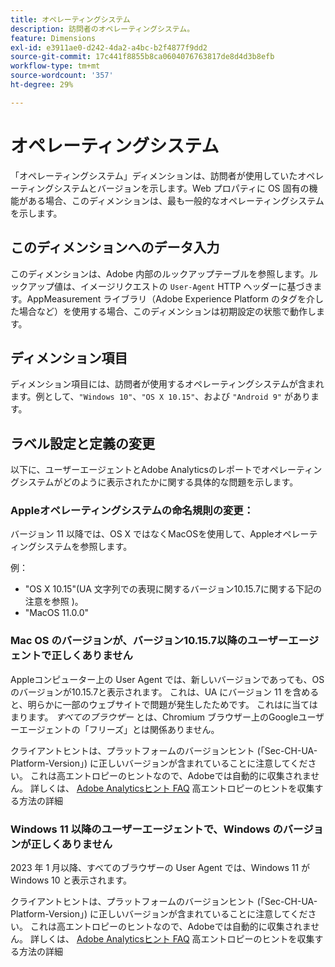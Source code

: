 ```yaml
---
title: オペレーティングシステム
description: 訪問者のオペレーティングシステム。
feature: Dimensions
exl-id: e3911ae0-d242-4da2-a4bc-b2f4877f9dd2
source-git-commit: 17c441f8855b8ca0604076763817de8d4d3b8efb
workflow-type: tm+mt
source-wordcount: '357'
ht-degree: 29%

---
```


# オペレーティングシステム

「オペレーティングシステム」ディメンションは、訪問者が使用していたオペレーティングシステムとバージョンを示します。Web プロパティに OS 固有の機能がある場合、このディメンションは、最も一般的なオペレーティングシステムを示します。

## このディメンションへのデータ入力

このディメンションは、Adobe 内部のルックアップテーブルを参照します。ルックアップ値は、イメージリクエストの `User-Agent` HTTP ヘッダーに基づきます。AppMeasurement ライブラリ（Adobe Experience Platform のタグを介した場合など）を使用する場合、このディメンションは初期設定の状態で動作します。

## ディメンション項目

ディメンション項目には、訪問者が使用するオペレーティングシステムが含まれます。例として、`"Windows 10"`、`"OS X 10.15"`、および `"Android 9"` があります。

## ラベル設定と定義の変更

以下に、ユーザーエージェントとAdobe Analyticsのレポートでオペレーティングシステムがどのように表示されたかに関する具体的な問題を示します。

### Appleオペレーティングシステムの命名規則の変更：

バージョン 11 以降では、OS X ではなくMacOSを使用して、Appleオペレーティングシステムを参照します。

例：

* &quot;OS X 10.15&quot;(UA 文字列での表現に関するバージョン10.15.7に関する下記の注意を参照 )。
* &quot;MacOS 11.0.0&quot;

### Mac OS のバージョンが、バージョン10.15.7以降のユーザーエージェントで正しくありません 

Appleコンピューター上の User Agent では、新しいバージョンであっても、OS のバージョンが10.15.7と表示されます。 これは、UA にバージョン 11 を含めると、明らかに一部のウェブサイトで問題が発生したためです。 これはに当てはまります。 *すべてのブラウザー* とは、Chromium ブラウザー上のGoogleユーザーエージェントの「フリーズ」とは関係ありません。

クライアントヒントは、プラットフォームのバージョンヒント (「Sec-CH-UA-Platform-Version」) に正しいバージョンが含まれていることに注意してください。 これは高エントロピーのヒントなので、Adobeでは自動的に収集されません。 詳しくは、 [Adobe Analyticsヒント FAQ](https://experienceleague.adobe.com/docs/analytics/technotes/client-hints.html?lang=en) 高エントロピーのヒントを収集する方法の詳細

### Windows 11 以降のユーザーエージェントで、Windows のバージョンが正しくありません

2023 年 1 月以降、すべてのブラウザーの User Agent では、Windows 11 が Windows 10 と表示されます。

クライアントヒントは、プラットフォームのバージョンヒント (「Sec-CH-UA-Platform-Version」) に正しいバージョンが含まれていることに注意してください。 これは高エントロピーのヒントなので、Adobeでは自動的に収集されません。 詳しくは、 [Adobe Analyticsヒント FAQ](https://experienceleague.adobe.com/docs/analytics/technotes/client-hints.html?lang=en) 高エントロピーのヒントを収集する方法の詳細
